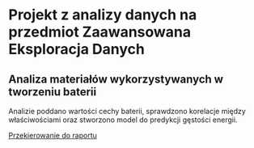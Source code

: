 # Projekt z analizy danych na przedmiot Zaawansowana Eksploracja Danych
## Analiza materiałów wykorzystywanych w tworzeniu baterii

Analizie poddano wartości cechy baterii, sprawdzono korelacje między właściwościami oraz stworzono model do predykcji gęstości energii.

[Przekierowanie do raportu](https://helga151.github.io/ZED_batteries/batteries)
